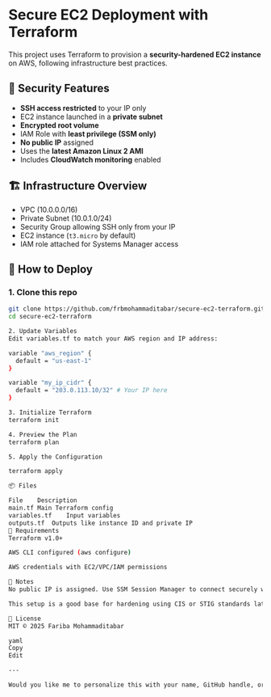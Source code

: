 # Secure EC2 Deployment with Terraform

This project uses Terraform to provision a **security-hardened EC2 instance** on AWS, following infrastructure best practices.

## 🔐 Security Features

- **SSH access restricted** to your IP only
- EC2 instance launched in a **private subnet**
- **Encrypted root volume**
- IAM Role with **least privilege (SSM only)**
- **No public IP** assigned
- Uses the **latest Amazon Linux 2 AMI**
- Includes **CloudWatch monitoring** enabled

## 🏗️ Infrastructure Overview

- VPC (10.0.0.0/16)
- Private Subnet (10.0.1.0/24)
- Security Group allowing SSH only from your IP
- EC2 instance (`t3.micro` by default)
- IAM role attached for Systems Manager access

## 🚀 How to Deploy

### 1. Clone this repo

```bash
git clone https://github.com/frbmohammaditabar/secure-ec2-terraform.git
cd secure-ec2-terraform

2. Update Variables
Edit variables.tf to match your AWS region and IP address:

variable "aws_region" {
  default = "us-east-1"
}

variable "my_ip_cidr" {
  default = "203.0.113.10/32" # Your IP here
}

3. Initialize Terraform
terraform init

4. Preview the Plan
terraform plan

5. Apply the Configuration

terraform apply

📦 Files

File	Description
main.tf	Main Terraform config
variables.tf	Input variables
outputs.tf	Outputs like instance ID and private IP
🔧 Requirements
Terraform v1.0+

AWS CLI configured (aws configure)

AWS credentials with EC2/VPC/IAM permissions

📌 Notes
No public IP is assigned. Use SSM Session Manager to connect securely without SSH.

This setup is a good base for hardening using CIS or STIG standards later.

📜 License
MIT © 2025 Fariba Mohammaditabar

yaml
Copy
Edit

---

Would you like me to personalize this with your name, GitHub handle, or anything else?
